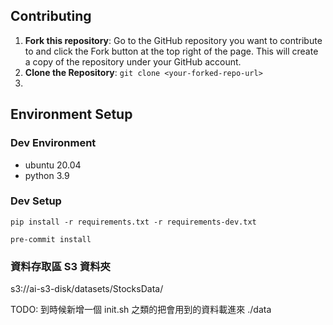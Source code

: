 
## Contributing

1. **Fork this repository**: Go to the GitHub repository you want to contribute to and click the Fork button at the top right of the page. This will create a copy of the repository under your GitHub account.
2. **Clone the Repository**: `git clone <your-forked-repo-url>`
3.






## Environment Setup

### Dev Environment

- ubuntu 20.04
- python 3.9

### Dev Setup

```
pip install -r requirements.txt -r requirements-dev.txt
```

```
pre-commit install
```

### 資料存取區 S3 資料夾

s3://ai-s3-disk/datasets/StocksData/

TODO: 到時候新增一個 init.sh 之類的把會用到的資料載進來 ./data
